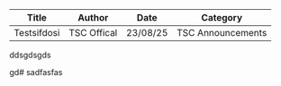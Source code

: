 | Title | Author | Date | Category |
|-------|--------|------|----------|
| Testsifdosi | TSC Offical | 23/08/25 | TSC Announcements |

<p>ddsgdsgds</p><p>gd# sadfasfas</p><p></p>